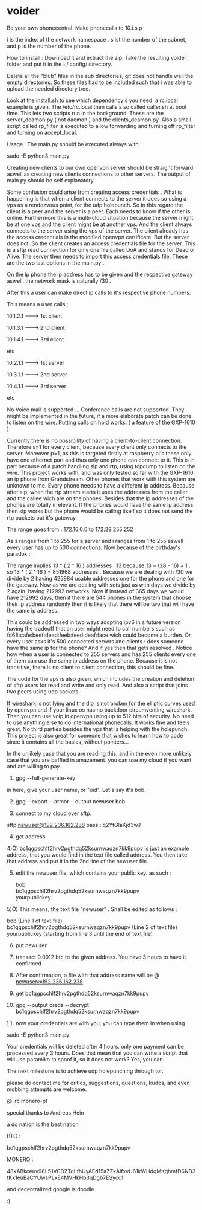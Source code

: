 # voider

Be your own phonecentral.
Make phonecalls to 10.i.s.p
   
i is the index of the network namespace .
s ist the number of the subnet, and p is the number of the phone.
   
How to install :
Download it and extract the zip. Take the resulting voider folder and put it in the 
~/.config/ directory. 
   
Delete all the "blub" files in the sub directories, git does not handle well the empty directories.
So these files had to be included such that i was able to upload the needed directory tree.
       
Look at the install.sh to see which dependency's you need. 
a rc.local example is given. The /etc/rc.local then calls a so called caller.sh at boot time.
This lets two scripts run in the background. These are the server_deamon.py ( not daemon )
and the clients_deamon.py. Also a small script called rp_filter is executed to allow forwarding and turning off rp_filter and turning on accept_local.
       
Usage :
The main.py should be executed always with :

sudo -E python3 main.py 

Creating new clients to our own openvpn server should be straight forward aswell as creating new clients connections to other servers. The output of main.py should be self explanatory.

Some confusion could arise from creating access credentials .
What is happening is that when a client connects to the server it does so using a vps as a rendezvous point, for the udp holepunch. So in this regard the client is a peer and the server is a peer. Each needs to know if the other is online. 
Furthermore this is a multi-cloud situation because the server might be at one vps and the client might be at another vps. And the client always connects to the server using the vps of the server.
The client already has the access credentials in the modified openvpn certificate.
But the server does not. So the client creates an access credentials file for the server.
This is a sftp read connection for only one file called DoA and stands for Dead or Alive.
The server then needs to import this access credentials file.
These are the two last options in the main.py .

On the ip phone the ip address has to be given and the respective gateway aswell. the network mask is naturally /30 .

After this a user can make direct ip calls to it's respective phone numbers. 

This means a user calls :

10.1.2.1 ---> 1st client

10.1.3.1 ---> 2nd client 

10.1.4.1 ---> 3rd client

etc

10.2.1.1 ---> 1st server 

10.3.1.1 ---> 2nd server 

10.4.1.1 ---> 3rd server

etc



No Voice mail is supported ...
Conference calls are not supported. They might be implemented in the future, if a more elaborate patch can be done to listen on the wire.
Putting calls on hold works. ( a feature of the GXP-1610 )




Currently there is no possibility of having a client-to-client connection. Therefore s=1 for every client, because every client only connects to the server. Moreover p=1, as this is targeted firstly at raspberry pi's these only have one ethernet port and thus only one phone can connect to it. This is in part because of a patch handling sip and rtp, using tcpdump to listen on the wire.
This project works with, and was only tested so far with the GXP-1610, an ip phone from Grandstream.
Other phones that work with this system are unknown to me. 
Every phone needs to have a different ip address. Because after sip, when the rtp stream starts it uses the addresses from the caller and the callee wich are on the phones. Besides that the ip addresses of the phones are totally irrelevant. If the phones would have the same ip address then sip works but the phone would be calling itself so it does not send the rtp packets out it's gateway.

The range goes from :
172.16.0.0 to
172.28.255.252

As s ranges from 1 to 255 for a server and i ranges from 1 to 255 aswell every user has up to 500 connections. Now because of the birthday's paradox :

The range implies 13 * ( 2 ^ 16 ) addresses .
13 because 13 = (28 - 16) + 1 .
so 13 * ( 2 ^ 16 ) = 851968 addresses .
Because we are dealing with /30 we divide by 2 
having 425984 usable addresses one for the phone and one for the gateway.
Now as we are dealing with sets just as with days we divide by 2 again.
having 212992 networks. Now if instead of 365 days we would have 212992 days, then if there are 544 phones in the system that choose their ip address randomly then it is likely that there will be two that will have the same ip address.

This could be addressed in two ways adopting ipv6 in a future version having the tradeoff that an user might need to call numbers such as fd68:cafe:beef:dead:feeb:feed:deaf:face wich could become a burden. Or every user asks it's 500 connected servers and clients : does someone have the same ip for the phone? And if yes then that gets resolved . Notice how when a user is connected to 255 servers and has 255 clients every one of them can use the same ip address on the phone. Because it is not transitive, there is no client to client connection, this should be fine.

The code for the vps is also given, which includes the creation and deletion of sftp users for read and write and only read. And also a script that joins two peers using udp sockets.

If wireshark is not lying and the dlp is not broken for the elliptic curves used by openvpn and if your linux os has no backdoor circumventing wireshark. Then you can use voip in openvpn using up to 512 bits of security.
No need to use anything else to do international phonecalls.
It works fine and feels great. No third parties besides the vps that is helping with the holepunch.
This project is also great for someone that wishes to learn how to code since it contains all the basics, without pointers...

In the unlikely case that you are reading this, and in the even more unlikely case that you are baffled in amazement.
you can use my cloud if you want and are willing to pay .

1) gpg --full-generate-key

in here, give your user name, or "uid". Let's say it's bob.

2) gpg --export --armor --output newuser bob

3) connect to my cloud over sftp.

sftp newuser@192.236.162.238
pass : q2YtGlaKjd3wJ

4) get address

4)Ö)
   bc1qgpschlf2hrv2pgthdq52ksurnwaqzn7kk9pupv
   is just an example address, that you would find in the text file called address.
   You then take that address and put it in the 2nd line of the newuser file.

5) edit the newuser file, which contains your public key.
   as such :
 
   bob<br/>
   bc1qgpschlf2hrv2pgthdq52ksurnwaqzn7kk9pupv<br/>
   yourpublickey

5)Ö)
   This means, the text file "newuser" . Shall be edited as follows :
   
   bob (Line 1 of text file) <br/>
   bc1qgpschlf2hrv2pgthdq52ksurnwaqzn7kk9pupv (Line 2 of text file) <br/>
   yourpublickey (starting from line 3 until the end of text file)

6) put newuser

7) transact 0.0012 btc to the given address. You have 3 hours to have it confirmed.

8) After confirmation, a file with that address name will be @ newuser@192.236.162.238

9) get bc1qgpschlf2hrv2pgthdq52ksurnwaqzn7kk9pupv

10) gpg --output creds --decrypt bc1qgpschlf2hrv2pgthdq52ksurnwaqzn7kk9pupv

11) now your credentials are with you, you can type them in when using 

sudo -E python3 main.py

Your credentials will be deleted after 4 hours.
only one payment can be processed every 3 hours. 
Does that mean that you can write a script that will use paramiko to spoof it, so it does not work?
Yes, you can. 


The next milestone is to achieve udp holepunching through tor.

please do contact me for critics, suggestions, questions, kudos, and even mobbing attempts are welcome.

@ irc
monero-pt

special thanks to Andreas Hein

a do nation is the best nation

BTC :

bc1qgpschlf2hrv2pgthdq52ksurnwaqzn7kk9pupv

MONERO :

48kABkceuv98L51VCDZTqLfhUyAEd15aZZkAifxvU61kWHdqMKghmfD6ND3tKx1euBaCYUwsPLxE4MVHkHb3qDgb7ESycc1

and decentralized google is doodle 

:)

